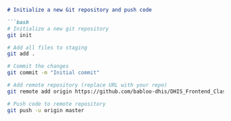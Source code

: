 ```markdown
# Initialize a new Git repository and push code

```bash
# Initialize a new git repository
git init

# Add all files to staging
git add .

# Commit the changes
git commit -m "Initial commit"

# Add remote repository (replace URL with your repo)
git remote add origin https://github.com/babloo-dhis/DHIS_Frontend_Class.git

# Push code to remote repository
git push -u origin master
```
```